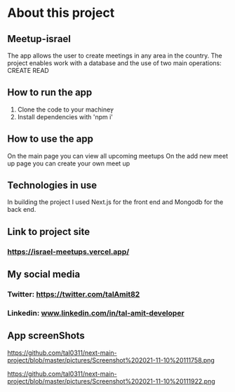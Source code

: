 # About this project
## Meetup-israel
The app allows the user to create meetings in any area in the country.
The project enables work with a database and the use of two main operations:
CREATE
READ

## How to run the app
1. Clone the code to your machineץ
2. Install dependencies with 'npm i'

## How to use the app
On the main page you can view all upcoming meetups
On the add new meet up page you can create your own meet up

## Technologies in use
In building the project I used Next.js for the front end and Mongodb for the back end.

## Link to project site
### https://israel-meetups.vercel.app/

## My social media

### Twitter: https://twitter.com/talAmit82
### Linkedin: www.linkedin.com/in/tal-amit-developer

## App screenShots

https://github.com/tal0311/next-main-project/blob/master/pictures/Screenshot%202021-11-10%20111758.png

https://github.com/tal0311/next-main-project/blob/master/pictures/Screenshot%202021-11-10%20111922.png

